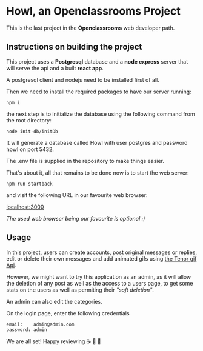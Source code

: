 # Howl, an Openclassrooms Project

This is the last project in the **Openclassrooms** web developer path.

## Instructions on building the project

This project uses a **Postgresql** database and a **node express** server that will serve the api and a built **react app**.

A postgresql client and nodejs need to be installed first of all.

Then we need to install the required packages to have our server running:

```
npm i
```

the next step is to initialize the database using the following command from the root directory:

```
node init-db/initDb
```

It will generate a database called Howl with user postgres and password howl on port 5432.

The .env file is supplied in the repository to make things easier.

That's about it, all that remains to be done now is to start the web server:

```
npm run startback
```

and visit the following URL in our favourite web browser:

[localhost:3000](http://localhost:3000)

*The used web browser being our favourite is optional :)*

## Usage

In this project, users can create accounts, post original messages or replies, edit or delete their own messages and add animated gifs using [the Tenor gif Api](https://tenor.com/).

However, we might want to try this application as an admin, as it will allow the deletion of any post as well as the access to a users page, to get some stats on the users as well as permiting their *"soft deletion"*.

An admin can also edit the categories.

On the login page, enter the following credentials

```
email:    admin@admin.com
password: admin
```

We are all set! Happy reviewing ☕️ 🚀 🌈